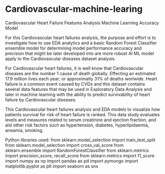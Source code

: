 # Cardiovascular-machine-learing
Cardiovascular Heart Failure Features Analysis Machine Learning Accuracy Model

For this Cardiovascular heart failures analysis, the purpose and effort is to investigate how to use EDA analytics and a basic Random Forest Classifier ensemble model for determining model performance accuracy and precision that might be later developed into are more robust AI ML model apply to the Cardiovascular diseases dataset analysis.  
    
For Cardiovascular heart failures, it is well know that Cardiovascular diseases are the number 1 cause of death globally. Effecting an estimated 17.9 million lives each year; or approximatly 31% of deaths worlwide. Heart failure is a common event caused by CVDs and this dataset contains several data features that may be used in Exploratory Data Analysis and later in machine learning with the ability to predict survivability of heart failure by Cardiovascular diseases.

This Cardiovascular heart failures analysis and EDA models to visualize how patients survival for risk of heart failure is ranked. This data study evaluates levels and measures related to serum creatinine and ejection fraction, and alsl other risk factors such as hypertension, diabetes, hyperlipidaemia, aneamia, smoking. 

Python libraries used:
from sklearn.model_selection import train_test_split
from sklearn.model_selection import cross_val_score
from sklearn.ensemble import RandomForestClassifier
from sklearn.metrics import precision_score, recall_score
from sklearn.metrics import f1_score
import numpy as np
import pandas as pd
import pymongo
import matplotlib.pyplot as plt 
import seaborn as sns

